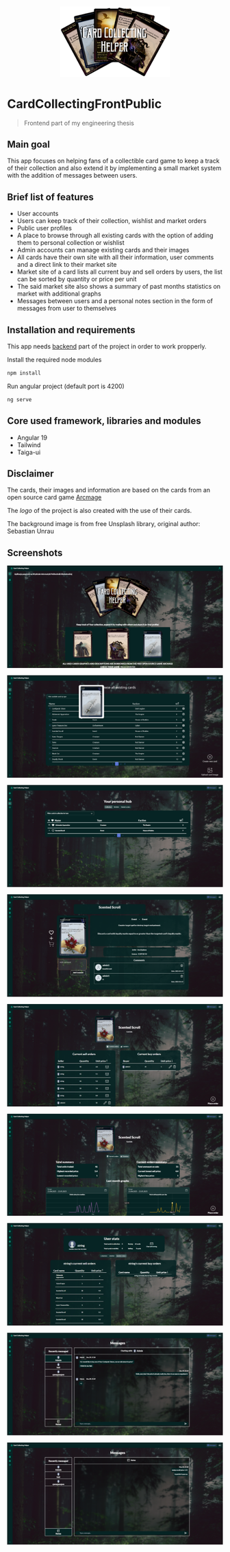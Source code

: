 <div align="center">

# <img src="public/cardcollectinglogo-sm.png" alt="CardCollectingLogo" width="256px">

</div>

# CardCollectingFrontPublic

> Frontend part of my engineering thesis

## Main goal
This app focuses on helping fans of a collectible card game to keep a track of their collection and also extend it by implementing a small market system with the addition of messages between users.

## Brief list of features

- User accounts
- Users can keep track of their collection, wishlist and market orders
- Public user profiles
- A place to browse through all existing cards with the option of adding them to personal collection or wishlist
- Admin accounts can manage existing cards and their images
- All cards have their own site with all their information, user comments and a direct link to their market site
- Market site of a card lists all current buy and sell orders by users, the list can be sorted by quantity or price per unit
- The said market site also shows a summary of past months statistics on market with additional graphs
- Messages between users and a personal notes section in the form of messages from user to themselves

## Installation and requirements

This app needs [backend]() part of the project in order to work propperly.

Install the required node modules
```bash
npm install
```

Run angular project (default port is 4200)
```bash
ng serve
```

## Core used framework, libraries and modules

- Angular 19
- Tailwind
- Taiga-ui

## Disclaimer

The cards, their images and information are based on the cards from an open source card game [Arcmage](https://www.arcmage.org)

The *logo* of the project is also created with the use of their cards.

The background image is from free Unsplash library, original author: Sebastian Unrau

## Screenshots

![Home page](/Screenshots/home-page.png "Home page")

![All cards](/Screenshots/all-cards-page.png "All cards browser")

![Collection](/Screenshots/collection-page.png "User hub page")

![Card page](/Screenshots/card-page.png "Card page")

![Cards market - records page](/Screenshots/market-page-1.png "Market records page")

![Cards market - stats page](/Screenshots/market-page-2.png "Market stats page")

![User profile](/Screenshots/user-profile.png "User profile")

![Messages page](/Screenshots/messages-page.png "Messages page")

![Messages - personal notes](/Screenshots/messages-page-2.png "Messages - personal notes")
